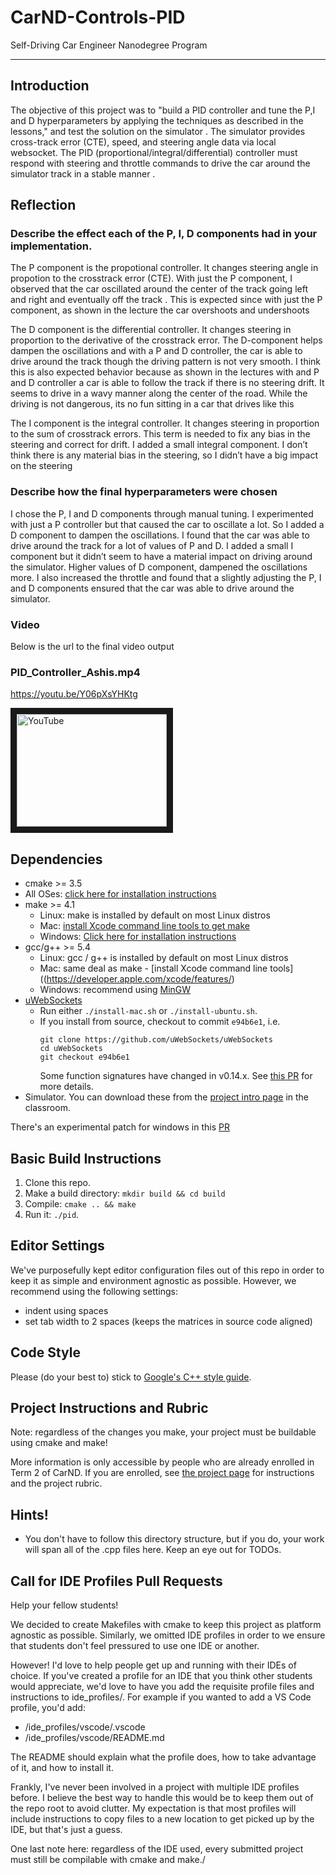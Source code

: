 # CarND-Controls-PID
Self-Driving Car Engineer Nanodegree Program

---

## Introduction

The objective of this project was to "build a PID controller and tune the P,I and D hyperparameters by applying the techniques as described in the lessons," and test the  solution on the simulator . The simulator provides cross-track error (CTE), speed, and steering angle data via local websocket. The PID (proportional/integral/differential) controller must respond with steering and throttle commands to drive the car  around the simulator track in a stable manner .

## Reflection

### Describe the effect each of the P, I, D components had in your implementation.

The P component is the propotional controller. It changes steering angle in propotion to the crosstrack error (CTE). With just the P component, I observed that the car oscillated around the center of the track going left and right and eventually  off the track . This is expected since with just the P component, as shown in the lecture the car overshoots and undershoots

The D component is the differential controller. It changes steering in proportion to the derivative of the crosstrack error. The D-component helps dampen the oscillations and with a P and D controller, the car is able to drive around the track though the driving pattern is not very smooth. I think this is also expected behavior because as shown in the lectures with and P and D controller a car is able to follow
the track if there is no steering drift. It seems to drive in a wavy manner along the center of the road. While the driving is not dangerous, its no fun sitting in a car that drives like this 

The I component is the integral controller. It changes steering in proportion to the sum of crosstrack errors. This term is needed to fix any bias in the steering and correct for drift. I added a small integral component. I don’t think there is any material bias in the steering, so I  didn’t have a big impact on the steering 


### Describe how the final hyperparameters were chosen

I chose the P, I and D components through manual tuning. I experimented with just a P controller but that caused the car to oscillate a lot. So I added a D component to dampen the oscillations. I found that the car was able to drive around the track for a lot of values of P and D. I added a small I component but it didn’t seem to have a material impact on driving around the simulator. Higher values of D component, dampened the oscillations more. I also increased the throttle and found that a slightly adjusting the P, I and D components ensured that the car was able to drive around the simulator.

### Video

Below is the url  to the final video output  

### PID_Controller_Ashis.mp4
https://youtu.be/Y06pXsYHKtg

<a href="https://www.youtube.com/watch?v=Y06pXsYHKtg&feature=youtu.be
" target="_blank"><img src=" " 
alt="YouTube" width="240" height="180" border="10" /></a>


## Dependencies

* cmake >= 3.5
 * All OSes: [click here for installation instructions](https://cmake.org/install/)
* make >= 4.1
  * Linux: make is installed by default on most Linux distros
  * Mac: [install Xcode command line tools to get make](https://developer.apple.com/xcode/features/)
  * Windows: [Click here for installation instructions](http://gnuwin32.sourceforge.net/packages/make.htm)
* gcc/g++ >= 5.4
  * Linux: gcc / g++ is installed by default on most Linux distros
  * Mac: same deal as make - [install Xcode command line tools]((https://developer.apple.com/xcode/features/)
  * Windows: recommend using [MinGW](http://www.mingw.org/)
* [uWebSockets](https://github.com/uWebSockets/uWebSockets)
  * Run either `./install-mac.sh` or `./install-ubuntu.sh`.
  * If you install from source, checkout to commit `e94b6e1`, i.e.
    ```
    git clone https://github.com/uWebSockets/uWebSockets 
    cd uWebSockets
    git checkout e94b6e1
    ```
    Some function signatures have changed in v0.14.x. See [this PR](https://github.com/udacity/CarND-MPC-Project/pull/3) for more details.
* Simulator. You can download these from the [project intro page](https://github.com/udacity/self-driving-car-sim/releases) in the classroom.

There's an experimental patch for windows in this [PR](https://github.com/udacity/CarND-PID-Control-Project/pull/3)

## Basic Build Instructions

1. Clone this repo.
2. Make a build directory: `mkdir build && cd build`
3. Compile: `cmake .. && make`
4. Run it: `./pid`. 

## Editor Settings

We've purposefully kept editor configuration files out of this repo in order to
keep it as simple and environment agnostic as possible. However, we recommend
using the following settings:

* indent using spaces
* set tab width to 2 spaces (keeps the matrices in source code aligned)

## Code Style

Please (do your best to) stick to [Google's C++ style guide](https://google.github.io/styleguide/cppguide.html).

## Project Instructions and Rubric

Note: regardless of the changes you make, your project must be buildable using
cmake and make!

More information is only accessible by people who are already enrolled in Term 2
of CarND. If you are enrolled, see [the project page](https://classroom.udacity.com/nanodegrees/nd013/parts/40f38239-66b6-46ec-ae68-03afd8a601c8/modules/f1820894-8322-4bb3-81aa-b26b3c6dcbaf/lessons/e8235395-22dd-4b87-88e0-d108c5e5bbf4/concepts/6a4d8d42-6a04-4aa6-b284-1697c0fd6562)
for instructions and the project rubric.

## Hints!

* You don't have to follow this directory structure, but if you do, your work
  will span all of the .cpp files here. Keep an eye out for TODOs.

## Call for IDE Profiles Pull Requests

Help your fellow students!

We decided to create Makefiles with cmake to keep this project as platform
agnostic as possible. Similarly, we omitted IDE profiles in order to we ensure
that students don't feel pressured to use one IDE or another.

However! I'd love to help people get up and running with their IDEs of choice.
If you've created a profile for an IDE that you think other students would
appreciate, we'd love to have you add the requisite profile files and
instructions to ide_profiles/. For example if you wanted to add a VS Code
profile, you'd add:

* /ide_profiles/vscode/.vscode
* /ide_profiles/vscode/README.md

The README should explain what the profile does, how to take advantage of it,
and how to install it.

Frankly, I've never been involved in a project with multiple IDE profiles
before. I believe the best way to handle this would be to keep them out of the
repo root to avoid clutter. My expectation is that most profiles will include
instructions to copy files to a new location to get picked up by the IDE, but
that's just a guess.

One last note here: regardless of the IDE used, every submitted project must
still be compilable with cmake and make./
